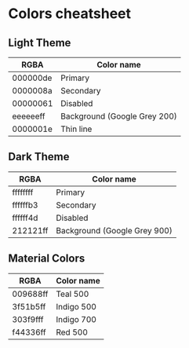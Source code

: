 # Colors cheatsheet

## Light Theme

RGBA     | Color name
---      | ---
000000de | Primary
0000008a | Secondary
00000061 | Disabled
eeeeeeff | Background (Google Grey 200)
0000001e | Thin line

## Dark Theme

RGBA     | Color name
---      | ---
ffffffff | Primary
ffffffb3 | Secondary
ffffff4d | Disabled
212121ff | Background (Google Grey 900)

## Material Colors

RGBA     | Color name
---      | ---
009688ff | Teal 500
3f51b5ff | Indigo 500
303f9fff | Indigo 700
f44336ff | Red 500
